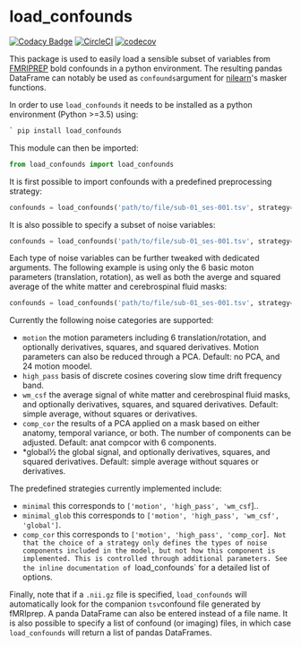# load_confounds

[![Codacy Badge](https://api.codacy.com/project/badge/Grade/1da186ba5c44489b8af6d96a9c50d3c7)](https://app.codacy.com/gh/SIMEXP/fmriprep_load_confounds?utm_source=github.com&utm_medium=referral&utm_content=SIMEXP/fmriprep_load_confounds&utm_campaign=Badge_Grade_Dashboard) [![CircleCI](https://circleci.com/gh/SIMEXP/load_confounds.svg?style=svg)](https://circleci.com/gh/SIMEXP/load_confounds) [![codecov](https://codecov.io/gh/SIMEXP/load_confounds/branch/master/graph/badge.svg)](https://codecov.io/gh/SIMEXP/load_confounds)

This package is used to easily load a sensible subset of variables from [FMRIPREP](https://fmriprep.readthedocs.io/en/stable/) bold confounds in a python environment. The resulting pandas DataFrame can notably be used as `confounds`argument for [nilearn](https://nilearn.github.io/)'s masker functions. 

In order to use `load_confounds` it needs to be installed as a python environment (Python >=3.5) using:
```bash 
` pip install load_confounds
```
This module can then be imported: 
```python
from load_confounds import load_confounds
```
It is first possible to import confounds with a predefined preprocessing strategy:
```python 
confounds = load_confounds('path/to/file/sub-01_ses-001.tsv', strategy='minimal')
``` 

It is also possible to specify a subset of noise variables:
```python 
confounds = load_confounds('path/to/file/sub-01_ses-001.tsv', strategy=['high_pass', 'motion', 'global'])
``` 

Each type of noise variables can be further tweaked with dedicated arguments. The following example is using only the 6 basic moton parameters (translation, rotation), as well as both the averge and squared average of the white matter and cerebrospinal fluid masks:
```python 
confounds = load_confounds('path/to/file/sub-01_ses-001.tsv', strategy='minimal', motion='basic', 'wm_csf'='power2')
``` 
Currently the following noise categories are supported:
 * `motion` the motion parameters including 6 translation/rotation, and optionally derivatives, squares, and squared derivatives. Motion parameters can also be reduced through a PCA. Default: no PCA, and 24 motion moodel.
 * `high_pass` basis of discrete cosines covering slow time drift frequency band. 
 * `wm_csf` the average signal of white matter and cerebrospinal fluid masks, and optionally derivatives, squares, and squared derivatives. Default: simple average, without squares or derivatives.
 * `comp_cor` the results of a PCA applied on a mask based on either anatomy, temporal variance, or both. The number of components can be adjusted. Default: anat compcor with 6 components.
 * *global½  the global signal, and optionally derivatives, squares, and squared derivatives. Default: simple average without squares or derivatives.
 
 The predefined strategies currently implemented include: 
  * `minimal` this corresponds to `['motion', 'high_pass', 'wm_csf`]..
  * `minimal_glob` this corresponds to `['motion', 'high_pass', 'wm_csf', 'global']`.
  * `comp_cor` this corresponds to `['motion', 'high_pass', 'comp_cor`]`.
 Not that the choice of a strategy only defines the types of noise components included in the model, but not how this component is implemented. This is controlled through additional parameters. See the inline documentation of `load_confounds` for a detailed list of options.  
 
Finally, note that if a `.nii.gz` file is specified, `load_confounds` will automatically look for the companion `tsv`confound file generated by fMRIprep. A panda DataFrame can also be entered instead of a file name. It is also possible to specify a list of confound (or imaging) files, in which case `load_confounds` will return a list of pandas DataFrames. 
